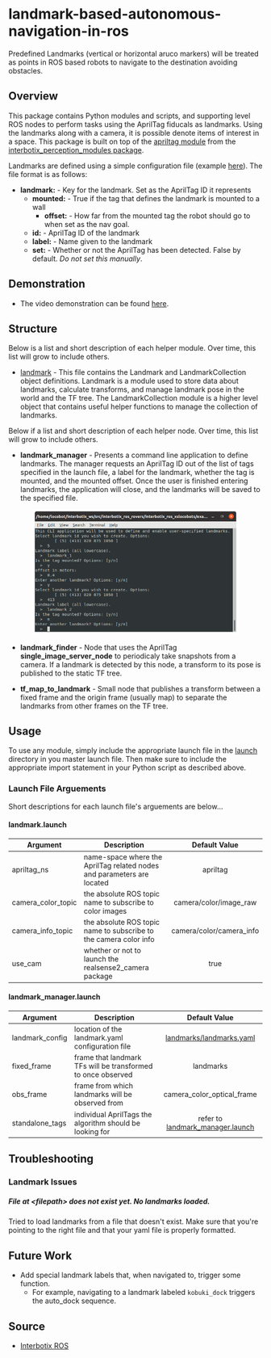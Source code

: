 # landmark-based-autonomous-navigation-in-ros
Predefined Landmarks (vertical or horizontal aruco markers) will be treated as points in ROS based robots to navigate to the destination avoiding obstacles.
## Overview
This package contains Python modules and scripts, and supporting level ROS nodes to perform tasks using the AprilTag fiducals as landmarks. Using the landmarks along with a camera, it is possible denote items of interest in a space. This package is built on top of the [apriltag module](../../interbotix_perception_toolbox/interbotix_perception_modules/src/interbotix_perception_modules/apriltag.py) from the [interbotix_perception_modules package](../../interbotix_perception_toolbox/interbotix_perception_modules).

Landmarks are defined using a simple configuration file (example [here](landmarks/landmarks.yaml)). The file format is as follows:
- **landmark:** - Key for the landmark. Set as the AprilTag ID it represents
    - **mounted:** - True if the tag that defines the landmark is mounted to a wall
        - **offset:** - How far from the mounted tag the robot should go to when set as the nav goal.
    - **id:** - AprilTag ID of the landmark
    - **label:** - Name given to the landmark
    - **set:** - Whether or not the AprilTag has been detected. False by default. *Do not set this manually*.

## Demonstration
- The video demonstration can be found [here](https://www.youtube.com/watch?v=0F6m-Lb1GrQ).

## Structure
Below is a list and short description of each helper module. Over time, this list will grow to include others.

- [landmark](src/interbotix_landmark_modules/landmark.py) - This file contains the Landmark and LandmarkCollection object definitions. Landmark is a module used to store data about landmarks, calculate transforms, and manage landmark pose in the world and the TF tree. The LandmarkCollection module is a higher level object that contains useful helper functions to manage the collection of landmarks.

Below if a list and short description of each helper node. Over time, this list will grow to include others.

- **landmark_manager** - Presents a command line application to define landmarks. The manager requests an AprilTag ID out of the list of tags specified in the launch file, a label for the landmark, whether the tag is mounted, and the mounted offset. Once the user is finished entering landmarks, the application will close, and the landmarks will be saved to the specified file.

<p align="center">
  <img width="410" height="auto" src="images/landmark_manager.png">
</p>

- **landmark_finder** - Node that uses the AprilTag **single_image_server_node** to periodicaly take snapshots from a camera. If a landmark is detected by this node, a transform to its pose is published to the static TF tree.

- **tf_map_to_landmark** - Small node that publishes a transform between a fixed frame and the origin frame (usually map) to separate the landmarks from other frames on the TF tree.

## Usage
To use any module, simply include the appropriate launch file in the [launch](launch/) directory in you master launch file. Then make sure to include the appropriate import statement in your Python script as described above.

### Launch File Arguements
Short descriptions for each launch file's arguements are below...

#### landmark.launch
| Argument | Description | Default Value |
| -------- | ----------- | :-----------: |
| apriltag_ns | name-space where the AprilTag related nodes and parameters are located | apriltag |
| camera_color_topic | the absolute ROS topic name to subscribe to color images | camera/color/image_raw |
| camera_info_topic | the absolute ROS topic name to subscribe to the camera color info | camera/color/camera_info |
| use_cam | whether or not to launch the realsense2_camera package | true |

#### landmark_manager.launch
| Argument | Description | Default Value |
| -------- | ----------- | :-----------: |
| landmark_config | location of the landmark.yaml configuration file | [landmarks/landmarks.yaml](landmarks/landmarks.yaml) |
| fixed_frame | frame that landmark TFs will be transformed to once observed | landmarks |
| obs_frame | frame from which landmarks will be observed from | camera_color_optical_frame |
| standalone_tags | individual AprilTags the algorithm should be looking for | refer to [landmark_manager.launch](launch/landmark_manager.launch) |

## Troubleshooting

### Landmark Issues

##### File at \<filepath\> does not exist yet. No landmarks loaded.
Tried to load landmarks from a file that doesn't exist. Make sure that you're pointing to the right file and that your yaml file is properly formatted.

<!-- ##### Tried to publish goto marker but node is not active.
Tried to publish a visual representation of the goto markers, but the landmark has not yet been found. Make sure to detect the landmark using the **landmark_finder** before trying to publish any information about the transformation or the goto. -->

## Future Work
- Add special landmark labels that, when navigated to, trigger some function.
    - For example, navigating to a landmark labeled `kobuki_dock` triggers the auto_dock sequence.

## Source 
- [Interbotix ROS](https://github.com/Interbotix/interbotix_ros_toolboxes/tree/main/interbotix_common_toolbox/interbotix_landmark_modules)
